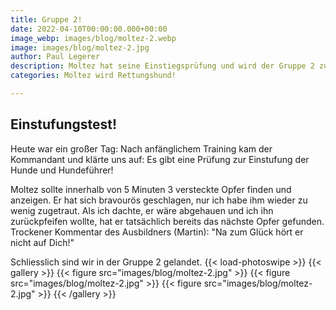 ```yaml
---
title: Gruppe 2!
date: 2022-04-10T00:00:00.000+00:00
image_webp: images/blog/moltez-2.webp
image: images/blog/moltez-2.jpg
author: Paul Legerer
description: Moltez hat seine Einstiegsprüfung und wird der Gruppe 2 zugeteilt
categories: Moltez wird Rettungshund!

---
```

## Einstufungstest!

Heute war ein großer Tag: Nach anfänglichem Training kam der Kommandant und klärte uns auf: Es gibt eine Prüfung zur Einstufung der Hunde und Hundeführer!

Moltez sollte innerhalb von 5 Minuten 3 versteckte Opfer finden und anzeigen. Er hat sich bravourös geschlagen, nur ich habe ihm wieder zu wenig zugetraut. Als ich dachte, er wäre abgehauen und ich ihn zurückpfeifen wollte, hat er tatsächlich bereits das nächste Opfer gefunden. Trockener Kommentar des Ausbildners (Martin): "Na zum Glück hört er nicht auf Dich!"

Schliesslich sind wir in der Gruppe 2 gelandet.
{{< load-photoswipe >}}
{{< gallery >}}
{{< figure src="images/blog/moltez-2.jpg" >}}
{{< figure src="images/blog/moltez-2.jpg" >}}
{{< figure src="images/blog/moltez-2.jpg" >}}
{{< /gallery >}}